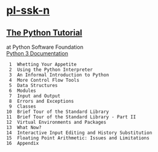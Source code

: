 # [pl-ssk-n](README.md)

## [The Python Tutorial](the-python-tutorial.md)
at Python Software Foundation  
[Python 3 Documentation](https://docs.python.org/3/)

```
 1  Whetting Your Appetite
 2  Using the Python Interpreter
 3  An Informal Introduction to Python
 4  More Control Flow Tools
 5  Data Structures
 6  Modules
 7  Input and Output
 8  Errors and Exceptions
 9  Classes
10  Brief Tour of the Standard Library
11  Brief Tour of the Standard Library - Part II
12  Virtual Environments and Packages
13  What Now?
14  Interactive Input Editing and History Substitution
15  Floating Point Arithmetic: Issues and Limitations
16  Appendix
```

